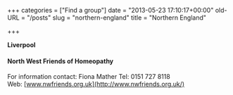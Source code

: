 +++
categories = ["Find a group"]
date = "2013-05-23 17:10:17+00:00"
old-URL = "/posts"
slug = "northern-england"
title = "Northern England"

+++

**Liverpool**

#### North West Friends of Homeopathy

For information contact:
Fiona Mather
Tel: 0151 727 8118
Web: [www.nwfriends.org.uk](http://www.nwfriends.org.uk/)
